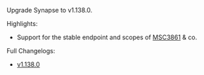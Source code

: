 Upgrade Synapse to v1.138.0.

Highlights:
* Support for the stable endpoint and scopes of [MSC3861](https://github.com/matrix-org/matrix-spec-proposals/pull/3861) & co.

Full Changelogs:
* [v1.138.0](https://github.com/element-hq/synapse/releases/tag/v1.138.0)
